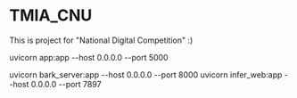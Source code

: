 # TMIA_CNU
This is project for "National Digital Competition" :)


uvicorn app:app --host 0.0.0.0 --port 5000

uvicorn bark_server:app --host 0.0.0.0 --port 8000
uvicorn infer_web:app --host 0.0.0.0 --port 7897
